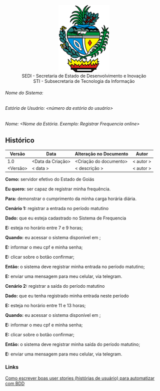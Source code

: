 <div align=center>
  <img src="./imagens/estado_goias.png">
</div>


<div align="center">SEDI - Secretaria de Estado de Desenvolvimento e Inovação</div>
<div align="center">STI - Subsecretaria de Tecnologia da Informação</div>

###### Nome do Sistema:
###### Estória de Usuário: <_número da estória do usuário_>
###### Nome: <_Nome da Estória. Exemplo: Registrar Frequencia online_>

## Histórico
|**Versão**|**Data**|**Alteração no Documento**|**Autor**|
|------|----|---------|-----|
|1.0|<Data da Criação>|<Criação do documento>|< autor >|
|<Versão>|< data >|< descrição >|< autor >|



**Como:** servidor efetivo do Estado de Goiás

**Eu quero:** ser capaz de registrar minha frequência.

**Para:** demonstrar o cumprimento da minha carga horária diária.



**Cenário 1:** registrar a entrada no período matutino

**Dado:** que eu esteja cadastrado no Sistema de Frequencia

**E:** esteja no horário entre 7 e 9 horas;

**Quando:** eu acessar o sistema disponível em <url do sistema>;

**E:** informar o meu cpf e minha senha;

**E:** clicar sobre o botão confirmar;

**Então:** o sistema deve registrar minha entrada no período matutino;

**E:** enviar uma mensagem para meu celular, via telegram.


**Cenário 2:** registrar a saída do período matutino

**Dado:** que eu tenha registrado minha entrada neste período

**E:** esteja no horário entre 11 e 13 horas;

**Quando:** eu acessar o sistema disponível em <url do sistema>;

**E:** informar o meu cpf e minha senha;

**E:** clicar sobre o botão confirmar;

**Então:** o sistema deve registrar minha saída do período matutino;

**E:** enviar uma mensagem para meu celular, via telegram.






### Links


[Como escrever boas user stories (histórias de usuário) para automatizar com BDD](https://viniciuspessoni.com/2018/06/21/como-escrever-uma-boa-historia-de-usuario-user-story-para-automaizar-com-bdd/)



</DIV>
